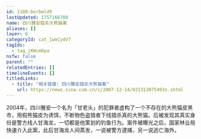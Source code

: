 ```yaml
---
id: 1108-borbmld9
lastUpdated: 1757166788
name: 四川雅安猎杀大熊猫案
aliases: []
layer: 6
categoryId: cat_1wmCydV7
tagIds:
  - tag_jKWvm6pa
nsfw: false
parent: ""
relatedEntries: []
timelineEvents: []
titledLinks:
  - title: "相关链接: 四川雅安猎杀大熊猫案"
    url: https://news.sina.com.cn/c/2007-12-14/021313075493s.shtml
---
```


2004年，四川雅安一个名为「甘老头」的犯罪者虚构了一个不存在的大熊猫皮黑市，用假熊猫皮为诱饵，不断物色盗猎者下线猎杀真的大熊猫。后被发现其真实身份是警方线人甘海龙，一切都是他策划的钓鱼行为。案件被曝光之后，国家林业局快速介入此案，此后甘海龙人间蒸发，一说被警方逮捕，另一说逃亡海外。